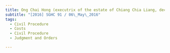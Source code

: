 ```yaml
---
title: Ong Chai Hong (executrix of the estate of Chiang Chia Liang, deceased) v Chiang Shirley 
subtitle: "[2016] SGHC 91 / 06\_May\_2016"
tags:
  - Civil Procedure
  - Costs
  - Civil Procedure
  - Judgment and Orders

---
```


